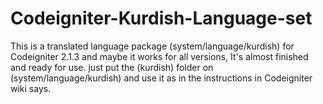 Codeigniter-Kurdish-Language-set
=================================

This is a translated language package (system/language/kurdish) for Codeigniter 2.1.3 and maybe it works for all versions, It's almost finished and ready for use. just put the (kurdish) folder on (system/language/kurdish) and use it as in the instructions in Codeigniter wiki says.